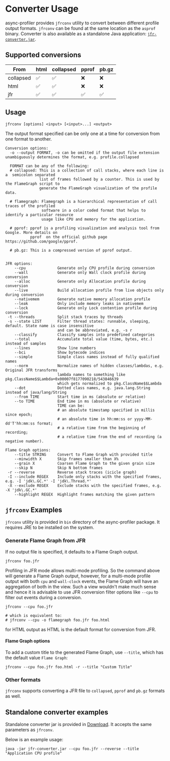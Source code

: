 # Converter Usage

async-profiler provides `jfrconv` utility to convert between different profile output formats.
`jfrconv` can be found at the same location as the `asprof` binary. Converter is also available
as a standalone Java application: [`jfr-converter.jar`](https://github.com/async-profiler/async-profiler/releases/download/v3.0/converter.jar).

## Supported conversions

| From      | html | collapsed | pprof | pb.gz |
| --------- | ---- | --------- | ----- | ----- |
| collapsed | ✅   | ✅        | ❌    | ❌    |
| html      | ✅   | ✅        | ❌    | ❌    |
| jfr       | ✅   | ✅        | ✅    | ✅    |

## Usage

```
jfrconv [options] <input> [<input>...] <output>
```

The output format specified can be only one at a time for conversion from one format to another.

```
Conversion options:
  -o --output FORMAT, -o can be omitted if the output file extension unambiguously determines the format, e.g. profile.collapsed

  FORMAT can be any of the following:
  # collapsed: This is a collection of call stacks, where each line is a  semicolon separated
               list of frames followed by a counter. This is used by the FlameGraph script to
               generate the FlameGraph visualization of the profile data.

  # flamegraph: Flamegraph is a hierarchical representation of call traces of the profiled
                software in a color coded format that helps to identify a particular resource
                usage like CPU and memory for the application.

  # pprof: pprof is a profiling visualization and analysis tool from Google. More details on
           pprof  on the official github page https://github.com/google/pprof.

  # pb.gz: This is a compressed version of pprof output.


JFR options:
    --cpu              Generate only CPU profile during conversion
    --wall             Generate only Wall clock profile during conversion
    --alloc            Generate only Allocation profile during conversion
    --live             Build allocation profile from live objects only during conversion
    --nativemem        Generate native memory allocation profile
    --leak             Only include memory leaks in nativemem
    --lock             Generate only Lock contention profile during conversion
 -t --threads          Split stack traces by threads
 -s --state LIST       Filter thread states: runnable, sleeping, default. State name is case insensitive
                       and can be abbreviated, e.g. -s r
    --classify         Classify samples into predefined categories
    --total            Accumulate total value (time, bytes, etc.) instead of samples
    --lines            Show line numbers
    --bci              Show bytecode indices
    --simple           Simple class names instead of fully qualified names
    --norm             Normalize names of hidden classes/lambdas, e.g. Original JFR transforms
                       lambda names to something like pkg.ClassName$$Lambda+0x00007f8177090218/543846639
                       which gets normalized to pkg.ClassName$$Lambda
    --dot              Dotted class names, e.g. java.lang.String instead of java/lang/String
    --from TIME        Start time in ms (absolute or relative)
    --to TIME          End time in ms (absolute or relative)
                       TIME can be:
                       # an absolute timestamp specified in millis since epoch;
                       # an absolute time in hh:mm:ss or yyyy-MM-dd'T'hh:mm:ss format;
                       # a relative time from the beginning of recording;
                       # a relative time from the end of recording (a negative number).

Flame Graph options:
    --title STRING     Convert to Flame Graph with provided title
    --minwidth X       Skip frames smaller than X%
    --grain X          Coarsen Flame Graph to the given grain size
    --skip N           Skip N bottom frames
 -r --reverse          Reverse stack traces (icicle graph)
 -I --include REGEX    Include only stacks with the specified frames, e.g. -I 'jdk\.GC.*' -I 'jdk\.Thread.*'
 -X --exclude REGEX    Exclude stacks with the specified frames, e.g.  -X 'jdk\.GC.*'
    --highlight REGEX  Highlight frames matching the given pattern
```

## `jfrconv` Examples

`jfrconv` utility is provided in `bin` directory of the async-profiler package.
It requires JRE to be installed on the system.

### Generate Flame Graph from JFR

If no output file is specified, it defaults to a Flame Graph output.

```
jfrconv foo.jfr
```

Profiling in JFR mode allows multi-mode profiling. So the command above will generate a Flame Graph
output, however, for a multi-mode profile output with both `cpu` and `wall-clock` events, the
Flame Graph will have an aggregation of both in the view. Such a view wouldn't make much sense and
hence it is advisable to use JFR conversion filter options like `--cpu` to filter out events
during a conversion.

```
jfrconv --cpu foo.jfr

# which is equivalent to:
# jfrconv --cpu -o flamegraph foo.jfr foo.html
```

for HTML output as HTML is the default format for conversion from JFR.

#### Flame Graph options

To add a custom title to the generated Flame Graph, use `--title`, which has the default value `Flame Graph`:

```
jfrconv --cpu foo.jfr foo.html -r --title "Custom Title"
```

### Other formats

`jfrconv` supports converting a JFR file to `collapsed`, `pprof` and `pb.gz` formats as well.

## Standalone converter examples

Standalone converter jar is provided in
[Download](https://github.com/async-profiler/async-profiler/?tab=readme-ov-file#Download). It accepts the same parameters as `jfrconv`.

Below is an example usage:

```
java -jar jfr-converter.jar --cpu foo.jfr --reverse --title "Application CPU profile"
```
